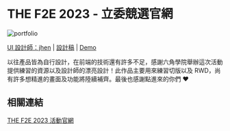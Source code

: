 # THE F2E 2023 - 立委競選官網
![portfolio](/images/readme_cover.jpg "This is a portfolio images.")

[UI 設計師：jhen](https://2023.thef2e.com/users/12061579704041679194) | [設計稿](https://www.figma.com/file/DCnuTZQ00D5VHiDkBLhxQ3/2023-The-F2E-%E7%AB%8B%E5%A7%94%E7%AB%B6%E9%81%B8%E5%AE%98%E7%B6%B2?type=design&amp;node-id=139-170&amp;mode=design&amp;t=Xvlxh7wEyfXAkkPo-0) | [Demo](https://imshanna.github.io/F2E_2023_Mission1/)

以往產品皆為自行設計，在前端的技術還有許多不足，感謝六角學院舉辦這次活動提供練習的資源以及設計師的漂亮設計！此作品主要用來練習切版以及 RWD，尚有許多想精進的畫面及功能將陸續補齊。最後也感謝點進來的你們 ❤️

## 相關連結
[THE F2E 2023 活動官網](https://2023.thef2e.com/) 